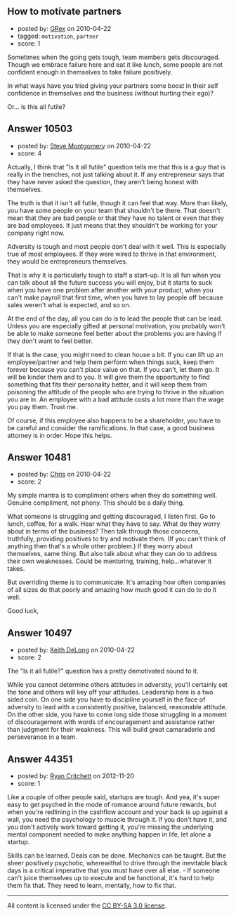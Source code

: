## How to motivate partners

- posted by: [GRex](https://stackexchange.com/users/-1/2475-grex) on 2010-04-22
- tagged: `motivation`, `partner`
- score: 1

Sometimes when the going gets tough, team members gets discouraged. Though we embrace failure here and eat it like lunch, some people are not confident enough in themselves to take failure positively.

In what ways have you tried giving your partners some boost in their self confidence in themselves and the business (without hurting their ego)?

Or... is this all futile?


## Answer 10503

- posted by: [Steve Montgomery](https://stackexchange.com/users/-1/3203-steve-montgomery) on 2010-04-22
- score: 4

Actually, I think that "Is it all futile" question tells me that this is a guy that is really in the trenches, not just talking about it.  If any entrepreneur says that they have never asked the question, they aren't being honest with themselves.

The truth is that it isn't all futile, though it can feel that way.  More than likely, you have some people on your team that shouldn't be there.  That doesn't mean that they are bad people or that they have no talent or even that they are bad employees.  It just means that they shouldn't be working for your company right now.

Adversity is tough and most people don't deal with it well.  This is especially true of most employees.  If they were wired to thrive in that environment, they would be entrepreneurs themselves.

That is why it is particularly tough to staff a start-up.  It is all fun when you can talk about all the future success you will enjoy, but it starts to suck when you have one problem after another with your product, when you can't make payroll that first time, when you have to lay people off because sales weren't what is expected, and so on. 

At the end of the day, all you can do is to lead the people that can be lead. Unless you are especially gifted at personal motivation, you probably won't be able to make someone feel better about the problems you are having if they don't want to feel better.

If that is the case, you might need to clean house a bit.  If you can lift up an employee/partner and help them perform when things suck, keep them forever because you can't place value on that.  If you can't, let them go.  It will be kinder them and to you.  It will give them the opportunity to find something that fits their personality better, and it will keep them from poisoning the attitude of the people who are trying to thrive in the situation you are in.  An employee with a bad attitude costs a lot more than the wage you pay them.  Trust me.

Of course, if this employee also happens to be a shareholder, you have to be careful and consider the ramifications.  In that case, a good business attorney is in order.  Hope this helps.




## Answer 10481

- posted by: [Chris](https://stackexchange.com/users/-1/412-chris) on 2010-04-22
- score: 2

My simple mantra is to compliment others when they do something well. Genuine compliment, not phony. This should be a daily thing.

What someone is struggling and getting discouraged, I listen first. Go to lunch, coffee, for a walk. Hear what they have to say. What do they worry about in terms of the business? Then talk through those concerns, truthfully, providing positives to try and motivate them. (If you can't think of anything then that's a whole other problem.) If they worry about themselves, same thing. But also talk about what they can do to address their own weaknesses. Could be mentoring, training, help...whatever it takes.

But overriding theme is to communicate. It's amazing how often companies of all sizes do that poorly and amazing how much good it can do to do it well.

Good luck,



## Answer 10497

- posted by: [Keith DeLong](https://stackexchange.com/users/-1/888-keith-delong) on 2010-04-22
- score: 2

The "Is it all futile?" question has a pretty demotivated sound to it.

While you cannot determine others attitudes in adversity, you'll certainly set the tone and others will  key off your attitudes. Leadership here is a two sided coin. On one side you have to discipline yourself in the face of adversity to lead with a consistently positive, balanced, reasonable attitude. On the other side, you have to come long side those struggling in a moment of discouragement with words of encouragement and assistance rather than judgment for their weakness. This will build great camaraderie and perseverance in a team.


## Answer 44351

- posted by: [Ryan Critchett](https://stackexchange.com/users/-1/21694-ryan-critchett) on 2012-11-20
- score: 1

Like a couple of other people said, startups are tough. And yea, it's super easy to get psyched in the mode of romance around future rewards, but when you're redlining in the cashflow account and your back is up against a wall, you need the psychology to muscle through it. If you don't have it, and you don't actively work toward getting it, you're missing the underlying mental component needed to make anything happen in life, let alone a startup. 

Skills can be learned. Deals can be done. Mechanics can be taught. But the sheer positively psychotic, wherewithal to drive through the inevitable black days is a critical imperative that you must have over all else. - If someone can't juice themselves up to execute and be functional, it's hard to help them fix that. They need to learn, mentally, how to fix that.  



---

All content is licensed under the [CC BY-SA 3.0 license](https://creativecommons.org/licenses/by-sa/3.0/).

